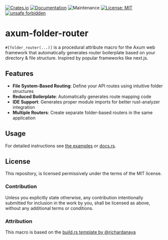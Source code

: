 [![Crates.io](https://img.shields.io/crates/v/axum-folder-router)](https://crates.io/crates/axum-folder-router)
[![Documentation](https://docs.rs/axum-folder-router/badge.svg)](https://docs.rs/axum-folder-router)
![Maintenance](https://img.shields.io/badge/maintenance-actively--developed-brightgreen.svg)
[![License: MIT](https://img.shields.io/badge/License-MIT-yellow.svg)](https://opensource.org/licenses/MIT)
[![unsafe forbidden](https://img.shields.io/badge/unsafe-forbidden-success.svg)](https://github.com/rust-secure-code/safety-dance/)

# axum-folder-router

```#[folder_router(...)]``` is a procedural attribute macro for the Axum web framework that automatically generates router boilerplate based on your directory & file structure. 
Inspired by popular frameworks like next.js.

## Features

- **File System-Based Routing**: Define your API routes using intuitive folder structures
- **Reduced Boilerplate**: Automatically generates route mapping code
- **IDE Support**: Generates proper module imports for better rust-analyzer integration
- **Multiple Routers**: Create separate folder-based routers in the same application

## Usage

For detailed instructions see [the examples](./examples) or [docs.rs](https://docs.rs/axum-folder-router).

## License

This repository, is licensed permissively under the terms of the MIT license.

### Contribution

Unless you explicitly state otherwise, any contribution intentionally submitted for inclusion in the work by you, shall be licensed as above, without any additional terms or conditions.

### Attribution

This macro is based on the [build.rs template by @richardanaya](https://github.com/richardanaya/axum-folder-router-htmx)
